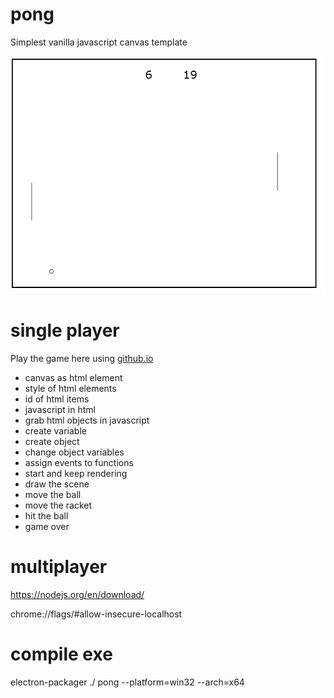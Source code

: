 # pong
Simplest vanilla javascript canvas template

![Screenshot](https://raw.githubusercontent.com/nodi-andy/pong/main/pong_screenshot.png)

# single player
Play the game here using [github.io](https://htmlpreview.github.io/?https://github.com/nodi-andy/pong/blob/main/single_player/lesson_6.html)

- canvas as html element
- style of html elements
- id of html items
- javascript in html
- grab html objects in javascript
- create variable
- create object
- change object variables
- assign events to functions
- start and keep rendering
- draw the scene
- move the ball
- move the racket
- hit the ball
- game over

# multiplayer

https://nodejs.org/en/download/

chrome://flags/#allow-insecure-localhost


# compile exe

electron-packager ./ pong --platform=win32 --arch=x64
